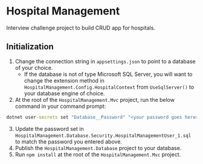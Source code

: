 # Hospital Management
 Interview challenge project to build CRUD app for hospitals.

 ## Initialization
 1. Change the connection string in `appsettings.json` to point to a database of your choice.
     * If the database is not of type Microsoft SQL Server, you will want to change the extension method in `HospitalManagement.Config.HospitalContext` from `UseSqlServer()` to your database engine of choice.
 2. At the root of the `HospitalManagement.Mvc` project, run the below command in your command prompt:

```cmd
dotnet user-secrets set "Database__Password" "<your password goes here>"
```

 3. Update the password set in `HospitalManagement.Database.Security.HospitalManagementUser_1.sql` to match the password you entered above.
 4. Publish the `HospitalManagement.Database` project to your database.
 5. Run `npm install` at the root of the `HospitalManagement.Mvc` project. 
